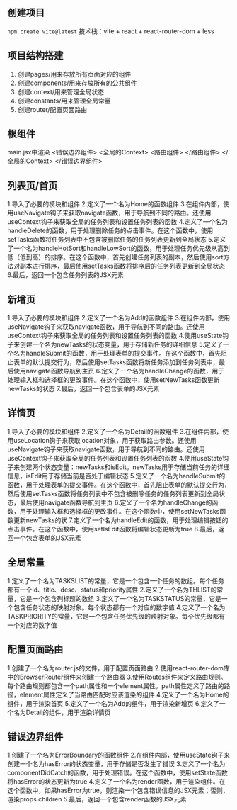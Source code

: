 
## 创建项目
`npm create vite@latest`
技术栈：vite + react + react-router-dom + less
## 项目结构搭建
1. 创建pages/用来存放所有页面对应的组件
2. 创建components/用来存放所有的公共组件
3. 创建context/用来管理全局状态
4. 创建constants/用来管理全局常量
5. 创建router/配置页面路由
## 根组件
main.jsx中渲染
<错误边界组件>
  <全局的Context>
    <路由组件>
    </路由组件>
  </全局的Context>
</错误边界组件>
## 列表页/首页
1.导入了必要的模块和组件
2.定义了一个名为Home的函数组件
3.在组件内部，使用useNavigate钩子来获取navigate函数，用于导航到不同的路由。还使用useContext钩子来获取全局的任务列表和设置任务列表的函数
4.定义了一个名为handleDelete的函数，用于处理删除任务的点击事件。在这个函数中，使用setTasks函数将任务列表中不包含被删除任务的任务列表更新到全局状态
5.定义了一个名为handleHotSort和handleLowSort的函数，用于处理任务优先级从高到低（低到高）的排序。在这个函数中，首先创建任务列表的副本，然后使用sort方法对副本进行排序，最后使用setTasks函数将排序后的任务列表更新到全局状态
6.最后，返回一个包含任务列表的JSX元素
## 新增页
1.导入了必要的模块和组件
2.定义了一个名为Add的函数组件
3.在组件内部，使用useNavigate钩子来获取navigate函数，用于导航到不同的路由。还使用useContext钩子来获取全局的任务列表和设置任务列表的函数
4.使用useState钩子来创建一个名为newTasks的状态变量，用于存储新任务的详细信息
5.定义了一个名为handleSubmit的函数，用于处理表单的提交事件。在这个函数中，首先阻止表单的默认提交行为，然后使用setTasks函数将新任务添加到任务列表中，最后使用navigate函数导航到主页
6.定义了一个名为handleChange的函数，用于处理输入框和选择框的更改事件。在这个函数中，使用setNewTasks函数更新newTasks的状态
7.最后，返回一个包含表单的JSX元素
## 详情页
1.导入了必要的模块和组件
2.定义了一个名为Detail的函数组件
3.在组件内部，使用useLocation钩子来获取location对象，用于获取路由参数。还使用useNavigate钩子来获取navigate函数，用于导航到不同的路由。还使用useContext钩子来获取全局的任务列表和设置任务列表的函数
4.使用useState钩子来创建两个状态变量：newTasks和isEdit。newTasks用于存储当前任务的详细信息，isEdit用于存储当前是否处于编辑状态
5.定义了一个名为handleSubmit的函数，用于处理表单的提交事件。在这个函数中，首先阻止表单的默认提交行为，然后使用setTasks函数将任务列表中不包含被删除任务的任务列表更新到全局状态，最后使用navigate函数导航到主页
6.定义了一个名为handleChange的函数，用于处理输入框和选择框的更改事件。在这个函数中，使用setNewTasks函数更新newTasks的状
7.定义了一个名为handleEdit的函数，用于处理编辑按钮的点击事件。在这个函数中，使用setIsEdit函数将编辑状态更新为true
8.最后，返回一个包含表单的JSX元素

## 全局常量
1.定义了一个名为TASKSLIST的常量，它是一个包含一个任务的数组。每个任务都有一个id、title、desc、status和priority属性
2.定义了一个名为THLIST的常量，它是一个包含列标题的数组
3.定义了一个名为TASKSTATUS的常量，它是一个包含任务状态的映射对象。每个状态都有一个对应的数字值
4.定义了一个名为TASKPRIORITY的常量，它是一个包含任务优先级的映射对象。每个优先级都有一个对应的数字值


## 配置页面路由
1.创建了一个名为router.js的文件，用于配置页面路由
2.使用react-router-dom库中的BrowserRouter组件来创建一个路由器
3.使用Routes组件来定义路由规则。每个路由规则都包含一个path属性和一个element属性。path属性定义了路由的路径，element属性定义了当路由匹配时应该渲染的组件
4.定义了一个名为Home的组件，用于渲染首页
5.定义了一个名为Add的组件，用于渲染新增页
6.定义了一个名为Detail的组件，用于渲染详情页

## 错误边界组件
1.创建了一个名为ErrorBoundary的函数组件
2.在组件内部，使用useState钩子来创建一个名为hasError的状态变量，用于存储是否发生了错误
3.定义了一个名为componentDidCatch的函数，用于处理错误。在这个函数中，使用setState函数将hasError的状态更新为true
4.定义了一个名为render函数，用于渲染组件。在这个函数中，如果hasError为true，则渲染一个包含错误信息的JSX元素；否则，渲染props.children
5.最后，返回一个包含render函数的JSX元素.